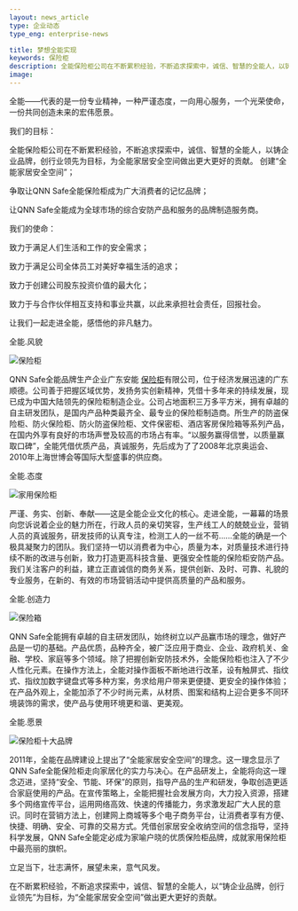 ```yaml
---
layout: news_article
type: 企业动态
type_eng: enterprise-news

title: 梦想全能实现
keywords: 保险柜
description: 全能保险柜公司在不断累积经验，不断追求探索中，诚信、智慧的全能人，以铸企业品牌，创行业领先为目标，为全能家居安全空间做出更大更好的贡献。
image: 
---
```

全能——代表的是一份专业精神，一种严谨态度，一向用心服务，一个光荣使命，一份共同创造未来的宏伟愿景。

我们的目标：

全能保险柜公司在不断累积经验，不断追求探索中，诚信、智慧的全能人，以铸企业品牌，创行业领先为目标，为全能家居安全空间做出更大更好的贡献。 创建“全能家居安全空间”；

争取让QNN Safe全能保险柜成为广大消费者的记忆品牌；

让QNN Safe全能成为全球市场的综合安防产品和服务的品牌制造服务商。

我们的使命：

致力于满足人们生活和工作的安全需求；

致力于满足公司全体员工对美好幸福生活的追求；

致力于创建公司股东投资价值的最大化；

致力于与合作伙伴相互支持和事业共赢，以此来承担社会责任，回报社会。

让我们一起走进全能，感悟他的非凡魅力。

全能.风貌

![保险柜](http://www.qnn.com.cn/image-news/id035301.jpg)

QNN Safe全能品牌生产企业广东安能 [保险柜](http://www.qnn.com.cn/)有限公司，位于经济发展迅速的广东顺德。公司善于把握区域优势，发扬务实创新精神，凭借十多年来的持续发展，现已成为中国大陆领先的保险柜制造企业。公司占地面积三万多平方米，拥有卓越的自主研发团队，是国内产品种类最齐全、最专业的保险柜制造商。所生产的防盗保险柜、防火保险柜、防火防盗保险柜、文件保密柜、酒店客房保险箱等系列产品，在国内外享有良好的市场声誉及较高的市场占有率。“以服务赢得信誉，以质量赢取口碑”，全能凭借优质产品，真诚服务，先后成为了了2008年北京奥运会、2010年上海世博会等国际大型盛事的供应商。

全能.态度

![家用保险柜](http://www.qnn.com.cn/image-news/id035302.jpg)

严谨、务实、创新、奉献——这是全能企业文化的核心。走进全能，一幕幕的场景向您诉说着企业的魅力所在，行政人员的亲切笑容，生产线工人的兢兢业业，营销人员的真诚服务，研发技师的认真专注，检测工人的一丝不苟……全能的确是一个极具凝聚力的团队。我们坚持一切以消费者为中心，质量为本，对质量技术进行持续不断的改进与创新，致力打造更高科技含量、更强安全性能的保险柜安防产品。我们关注客户的利益，建立正直诚信的商务关系，提供创新、及时、可靠、礼貌的专业服务，在新的、有效的市场营销活动中提供高质量的产品和服务。

全能.创造力

![保险箱](http://www.qnn.com.cn/image-news/id035303.jpg)

QNN Safe全能拥有卓越的自主研发团队，始终树立以产品赢市场的理念，做好产品是一切的基础。产品优质，品种齐全，被广泛应用于商业、企业、政府机关、金融、学校、家庭等多个领域。除了把握创新安防技术外，全能保险柜也注入了不少人性化元素。在操作方法上，全能对操作面板不断地进行改革，设有触屏式、指纹式、指纹加数字键盘式等多种方案，务求给用户带来更便捷、更安全的操作体验；在产品外观上，全能加添了不少时尚元素，从材质、图案和结构上迎合更多不同环境装饰的需求，使产品与使用环境更和谐、更美观。

全能.愿景

![保险柜十大品牌](http://www.qnn.com.cn/image-news/id035304.jpg)

2011年，全能在品牌建设上提出了“全能家居安全空间”的理念。这一理念显示了QNN Safe全能保险柜走向家居化的实力与决心。在产品研发上，全能将向这一理念迈进，坚持“安全、节能、环保”的原则，指导产品的生产和研发，争取创造更适合家庭使用的产品。在宣传策略上，全能把握社会发展方向，大力投入资源，搭建多个网络宣传平台，运用网络高效、快速的传播能力，务求激发起广大人民的意识。同时在营销方法上，创建网上商城等多个电子商务平台，让消费者享有方便、快捷、明确、安全、可靠的交易方式。凭借创家居安全收纳空间的信念指导，坚持科学发展，QNN Safe全能定必成为家喻户晓的优质保险柜品牌，成就家用保险柜中最亮丽的旗帜。

立足当下，壮志满怀，展望未来，意气风发。

在不断累积经验，不断追求探索中，诚信、智慧的全能人，以“铸企业品牌，创行业领先”为目标，为“全能家居安全空间”做出更大更好的贡献。
